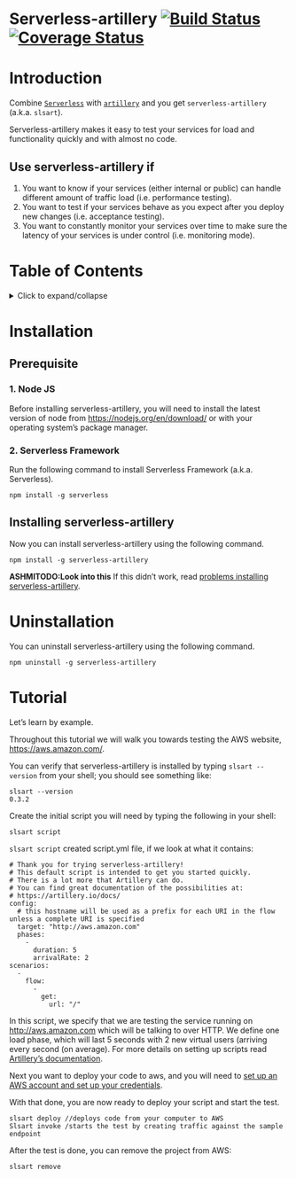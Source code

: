 # Serverless-artillery [![Build Status](https://travis-ci.org/Nordstrom/serverless-artillery.svg?branch=master)](https://travis-ci.org/Nordstrom/serverless-artillery) [![Coverage Status](https://coveralls.io/repos/github/Nordstrom/serverless-artillery/badge.svg?branch=master)](https://coveralls.io/github/Nordstrom/serverless-artillery?branch=master)

[//]: # (Thanks to https://www.divio.com/en/blog/documentation/)


# Introduction
Combine [`Serverless`](https://serverless.com) with [`artillery`](https://artillery.io) and you get `serverless-artillery` (a.k.a. `slsart`). 

Serverless-artillery makes it easy to test your services for load and functionality quickly and with almost no code.

## Use serverless-artillery if
1. You want to know if your services (either internal or public) can handle different amount of traffic load (i.e. performance testing).
2. You want to test if your services behave as you expect after you deploy new changes (i.e. acceptance testing).
3. You want to constantly monitor your services over time to make sure the latency of your services is under control (i.e. monitoring mode).

# Table of Contents
<details><summary>Click to expand/collapse</summary>
<ul>
    <li><a href="#installation">Installation</a></li>
        <ul>
            <li><a href="#prerequisite">Prerequisite</a></li>
            <li><a href="#installation">Installing serverless-artillery</a></li>
        </ul>
    <li><a href="#uninstallation">Uninstallation</a></li>
    <li><a href="#installation">Installation</a></li>
    <li><a href="#tutorial">Tutorial</a></li>
</ul>
</details>

# Installation
## Prerequisite
### 1. Node JS
Before installing serverless-artillery, you will need to install the latest version of node from https://nodejs.org/en/download/ or with your operating system’s package manager.
### 2. Serverless Framework
Run the following command to install Serverless Framework (a.k.a. Serverless).
```
npm install -g serverless
```
## Installing serverless-artillery
Now you can install serverless-artillery using the following command.
```
npm install -g serverless-artillery
```

**ASHMITODO:Look into this** If this didn’t work, read [problems installing serverless-artillery](https://github.com/Nordstrom/serverless-artillery/blob/monitoring-mode/root-owns-node-modules.md).

# Uninstallation
You can uninstall serverless-artillery using the following command.
```
npm uninstall -g serverless-artillery
```

# Tutorial

Let’s learn by example.

Throughout this tutorial we will walk you towards testing the AWS website, https://aws.amazon.com/.  

You can verify that serverless-artillery is installed by typing `slsart --version` from your shell; you should see something like:

```
slsart --version
0.3.2
```

Create the initial script you will need by typing the following in your shell:

```
slsart script
```

`slsart script` created script.yml file, if we look at what it contains:

```
# Thank you for trying serverless-artillery!
# This default script is intended to get you started quickly.
# There is a lot more that Artillery can do.
# You can find great documentation of the possibilities at:
# https://artillery.io/docs/
config:
  # this hostname will be used as a prefix for each URI in the flow unless a complete URI is specified
  target: "http://aws.amazon.com"
  phases:
    -
      duration: 5
      arrivalRate: 2
scenarios:
  -
    flow:
      -
        get:
          url: "/"

```

In this script, we specify that we are testing the service running on http://aws.amazon.com which will be talking to over HTTP. We define one load phase, which will last 5 seconds with 2 new virtual users (arriving every second (on average).
For more details on setting up scripts read [Artillery’s documentation](https://artillery.io/docs/script-reference/).

Next you want to deploy your code to aws, and you will need to [set up an AWS account and set up your credentials](https://github.com/Nordstrom/serverless-artillery-workshop/tree/master/Lesson0%20-%20Before%20the%20workshop).

With that done, you are now ready to deploy your script and start the test.

```
slsart deploy //deploys code from your computer to AWS
Slsart invoke /starts the test by creating traffic against the sample endpoint

```

After the test is done, you can remove the project from AWS:

```
slsart remove
```
